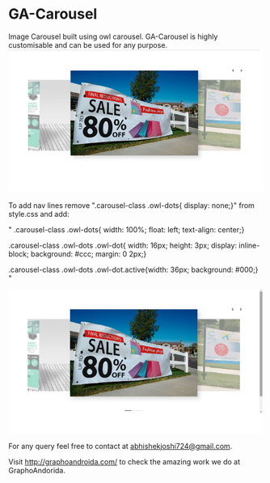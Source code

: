# GA-Carousel
Image Carousel built using owl carousel. GA-Carousel is highly customisable and can be used for any purpose.
![GA-Carousel screenshot](https://github.com/AbiGA/GA-Carousel/blob/master/screenshots/carousel.png)


To add nav lines remove ".carousel-class .owl-dots{ display: none;}" from style.css and add:

" .carousel-class .owl-dots{ width: 100%; float: left; text-align: center;}

  .carousel-class .owl-dots .owl-dot{ width: 16px; height: 3px; display: inline-block; background: #ccc; margin: 0   2px;}
  
  .carousel-class .owl-dots .owl-dot.active{width: 36px; background: #000;} "


  ![GA-Carousel screenshot](https://github.com/AbiGA/GA-Carousel/blob/master/screenshots/carousel2.png)




For any query feel free to contact at abhishekjoshi724@gmail.com.


Visit http://graphoandroida.com/ to check the amazing work we do at GraphoAndorida. 

